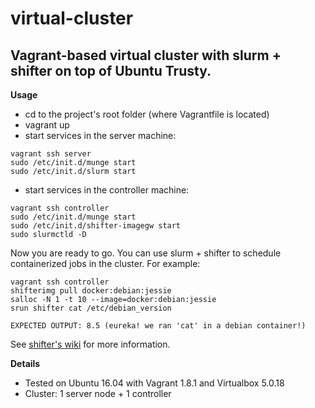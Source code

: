 # virtual-cluster
Vagrant-based virtual cluster with slurm + shifter on top of Ubuntu Trusty.
-------------------------

**Usage**
- cd to the project's root folder (where Vagrantfile is located)
- vagrant up
- start services in the server machine:
```shell
vagrant ssh server
sudo /etc/init.d/munge start
sudo /etc/init.d/slurm start
```
- start services in the controller machine:
```shell
vagrant ssh controller
sudo /etc/init.d/munge start
sudo /etc/init.d/shifter-imagegw start
sudo slurmctld -D
```

Now you are ready to go. You can use slurm + shifter to schedule containerized jobs in the cluster. For example:
```shell
vagrant ssh controller
shifterimg pull docker:debian:jessie
salloc -N 1 -t 10 --image=docker:debian:jessie
srun shifter cat /etc/debian_version

EXPECTED OUTPUT: 8.5 (eureka! we ran 'cat' in a debian container!)
```
See [shifter's wiki](https://github.com/nersc/shifter/wiki) for more information.

**Details**
- Tested on Ubuntu 16.04 with Vagrant 1.8.1 and Virtualbox 5.0.18
- Cluster: 1 server node + 1 controller
